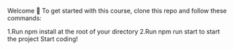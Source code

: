 Welcome 👋
To get started with this course, clone this repo and follow these commands:

1.Run npm install at the root of your directory
2.Run npm run start to start the project
Start coding!